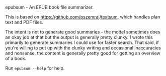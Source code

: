 epubsum - An EPUB book file summarizer.

This is based on https://github.com/pszemraj/textsum, which handles
plan text and PDF files.

The intent is not to generate good summaries - the model sometimes does
an okay job at that but the output is generally pretty clunky. I wrote
this primarily to generate summaries I could use for faster search.
That said, if you're willing to put up with the clunky writing and
occasional inaccuracies and nonsense, the content is generally pretty 
good for getting an overview of a book.

Run `epubsum --help` for help.


